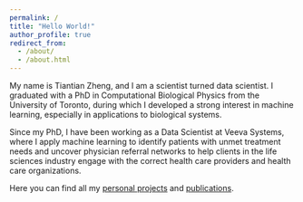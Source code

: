 ```yaml
---
permalink: /
title: "Hello World!"
author_profile: true
redirect_from: 
  - /about/
  - /about.html
---
```


My name is Tiantian Zheng, and I am a scientist turned data scientist. I graduated with a PhD in Computational Biological Physics from the University of Toronto, during which I developed a strong interest in machine learning, especially in applications to biological systems.  

Since my PhD, I have been working as a Data Scientist at Veeva Systems, where I apply machine learning to identify patients with unmet treatment needs and uncover physician referral networks to help clients in the life sciences industry engage with the correct health care providers and health care organizations.  

Here you can find all my [personal projects](https://tz545.github.io/portfolio/) and [publications](https://tz545.github.io/publications/).